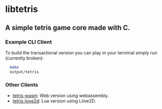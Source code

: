 # libtetris

## A simple tetris game core made with C.

### Example CLI Client

To build the transactional version you can play in your terminal simply run (currently broken):
```bash
  make
  output/tetris
```

### Other Clients

- [tetris-wasm](https://github.com/pelp/tetris-wasm): Web version using webassembly.
- [tetris-love2d](https://github.com/Husenap/tetris-love2d): Lua version using Löve2D.
